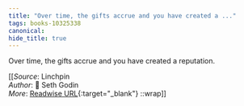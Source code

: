 ```yaml
---
title: "Over time, the gifts accrue and you have created a ..."
tags: books-10325338
canonical: 
hide_title: true
---
```


Over time, the gifts accrue and you have created a reputation.


[[_Source_: Linchpin<br>
_Author_: 📕 Seth Godin<br>
_More_: [Readwise URL](https://readwise.io/open/210672363){:target="_blank"}
::wrap]]